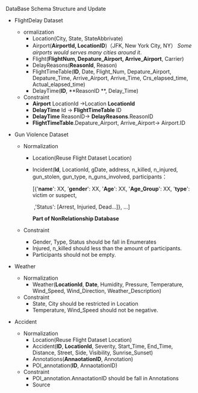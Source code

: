 DataBase Schema Structure and Update

+ FlightDelay Dataset

  + ormalization
    + Location(City, State, StateAbbrivate)
    + Airport(**AirportId, LocationID**)（JFK, New York City, NY） _Some airports would serves many cities around it_.
    + Flight(**FlightNum, Depature\_Airport, Arrive\_Airport**, Carrier)
    + DelayReasons(**ReasonId**, Reason)
    + FlightTimeTable(**ID**, Date, Flight\_Num, Depature\_Airport, Depature\_Time, Arrive\_Airport, Arrive\_Time, Crs_elapsed_time, Actual_elapsed_time)
    + DelayTime(**ID**, **ReasonID **, Delay\_Time)
  + Constraint
    + **Airport** LocationId $\rightarrow$Location **LocationId**
    + **DelayTime** Id $\rightarrow$ **FlightTimeTable** ID
    + **DelayTime** ReasonID$\rightarrow$ **DelayReasons**.ReasonID
    + **FlightTimeTable**.Depature\_Airport,  Arrive\_Airport$\rightarrow$ Airport.ID

+ Gun Violence Dataset

  + Normalization

    + Location(Reuse Flight Dataset Location)

    + Incident(**Id**, LocationId, gDate,  address, n\_killed, n\_injured, gun\_stolen, gun\_type, n_guns_involved, participants：

      [{'**name**': XX, '**gender**': XX, '**Age**': XX, '**Age_Group**': XX, '**type**': victim or suspect,

      ​	,'Status': [Arrest, Injuried, Dead...]}, ...]

      **Part of NonRelationship Database**

  + Constraint

    + Gender, Type, Status should be fall in Enumerates
    + Injured, n_killed should less than the amount of participants.
    + Participants should not be empty.

+ Weather

  + Normalization
    + Weather(**LocationId**, **Date**, Humidity, Pressure, Temperature, Wind_Speed, Wind_Direction, Weather_Description)
  + Constraint
    + State, City should be restricted in Location
    + Temperature, Wind_Speed should not be negative.

+ Accident

  + Normalization
    + Location(Reuse Flight Dataset Location)
    + Accident(**ID**, **LocationId**, Severity, Start_Time, End_Time, Distance, Street, Side, Visibility, Sunrise_Sunset)
    + Annotations(**AnnaotationID**, Annotation)
    + POI_annotation(**ID**, AnnaotationID)
  + Constraint
    + POI_annotation.AnnaotationID should be fall in Annotations
    + Source 

  